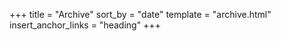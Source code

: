 +++
title = "Archive"
sort_by = "date"
template = "archive.html"
insert_anchor_links = "heading"
+++
